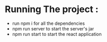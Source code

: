 # Running The project :
  * run npm i for all the dependencies
  * npm run server to start the server's jar
  * npm run start to start the react application


